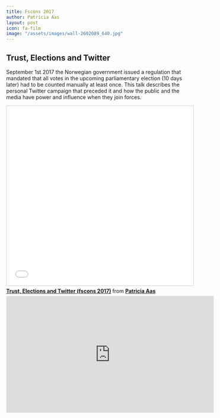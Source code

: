 ```yaml
---
title: Fscons 2017
author: Patricia Aas
layout: post
icon: fa-film
image: "/assets/images/wall-2602089_640.jpg"
---
```

<h2>Trust, Elections and Twitter</h2>

<p>
September 1st 2017 the Norwegian government issued a regulation that mandated that all votes in the upcoming parliamentary election (10 days later) had to be counted manually at least once. This talk describes the personal Twitter campaign that preceded it and how the public and the media have power and influence when they join forces.
</p>

<iframe src="//www.slideshare.net/slideshow/embed_code/key/oLZUUq0eOFe6ZN" width="595" height="485" frameborder="0" marginwidth="0" marginheight="0" scrolling="no" style="border:1px solid #CCC; border-width:1px; margin-bottom:5px; max-width: 100%;" allowfullscreen> </iframe> <div style="margin-bottom:5px"> <strong> <a href="//www.slideshare.net/PatriciaAas/trust-elections-andtwitter-fscons-2017" title="Trust, Elections and Twitter (fscons 2017)" target="_blank">Trust, Elections and Twitter (fscons 2017)</a> </strong> from <strong><a href="https://www.slideshare.net/PatriciaAas" target="_blank">Patricia Aas</a></strong> </div>

<iframe width="560" height="315" src="https://www.youtube-nocookie.com/embed/qr7-bmiexQM?rel=0" frameborder="0" allow="autoplay; encrypted-media" allowfullscreen></iframe>

